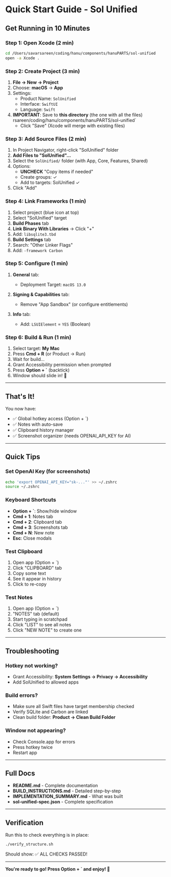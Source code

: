 # Quick Start Guide - Sol Unified

## Get Running in 10 Minutes

### Step 1: Open Xcode (2 min)

```bash
cd /Users/savarsareen/coding/hanu/components/hanuPARTS/sol-unified
open -a Xcode .
```

### Step 2: Create Project (3 min)

1. **File → New → Project**
2. Choose: **macOS** → **App**
3. Settings:
   - Product Name: `SolUnified`
   - Interface: `SwiftUI`
   - Language: `Swift`
4. **IMPORTANT**: Save to **this directory** (the one with all the files)
rsareen/coding/hanu/components/hanuPARTS/sol-unified`
   - Click "Save" (Xcode will merge with existing files)

### Step 3: Add Source Files (2 min)

1. In Project Navigator, right-click "SolUnified" folder
2. **Add Files to "SolUnified"...**
3. Select the `SolUnified/` folder (with App, Core, Features, Shared)
4. Options:
   - **UNCHECK** "Copy items if needed"
   - Create groups: ✓
   - Add to targets: SolUnified ✓
5. Click "Add"

### Step 4: Link Frameworks (1 min)

1. Select project (blue icon at top)
2. Select "SolUnified" target
3. **Build Phases** tab
4. **Link Binary With Libraries** → Click "+"
5. Add: `libsqlite3.tbd`
6. **Build Settings** tab
7. Search: "Other Linker Flags"
8. Add: `-framework Carbon`

### Step 5: Configure (1 min)

1. **General** tab:
   - Deployment Target: `macOS 13.0`

2. **Signing & Capabilities** tab:
   - Remove "App Sandbox" (or configure entitlements)

3. **Info** tab:
   - Add: `LSUIElement` = `YES` (Boolean)

### Step 6: Build & Run (1 min)

1. Select target: **My Mac**
2. Press **Cmd + R** (or Product → Run)
3. Wait for build...
4. Grant Accessibility permission when prompted
5. Press **Option + `** (backtick)
6. Window should slide in! 🎉

---

## That's It!

You now have:
- ✅ Global hotkey access (Option + `)
- ✅ Notes with auto-save
- ✅ Clipboard history manager
- ✅ Screenshot organizer (needs OPENAI_API_KEY for AI)

---

## Quick Tips

### Set OpenAI Key (for screenshots)
```bash
echo 'export OPENAI_API_KEY="sk-..."' >> ~/.zshrc
source ~/.zshrc
```

### Keyboard Shortcuts
- **Option + `**: Show/hide window
- **Cmd + 1**: Notes tab
- **Cmd + 2**: Clipboard tab
- **Cmd + 3**: Screenshots tab
- **Cmd + N**: New note
- **Esc**: Close modals

### Test Clipboard
1. Open app (Option + `)
2. Click "CLIPBOARD" tab
3. Copy some text
4. See it appear in history
5. Click to re-copy

### Test Notes
1. Open app (Option + `)
2. "NOTES" tab (default)
3. Start typing in scratchpad
4. Click "LIST" to see all notes
5. Click "NEW NOTE" to create one

---

## Troubleshooting

### Hotkey not working?
- Grant Accessibility: **System Settings → Privacy → Accessibility**
- Add SolUnified to allowed apps

### Build errors?
- Make sure all Swift files have target membership checked
- Verify SQLite and Carbon are linked
- Clean build folder: **Product → Clean Build Folder**

### Window not appearing?
- Check Console.app for errors
- Press hotkey twice
- Restart app

---

## Full Docs

- **README.md** - Complete documentation
- **BUILD_INSTRUCTIONS.md** - Detailed step-by-step
- **IMPLEMENTATION_SUMMARY.md** - What was built
- **sol-unified-spec.json** - Complete specification

---

## Verification

Run this to check everything is in place:
```bash
./verify_structure.sh
```

Should show: ✅ ALL CHECKS PASSED!

---

**You're ready to go! Press Option + ` and enjoy! 🚀**

